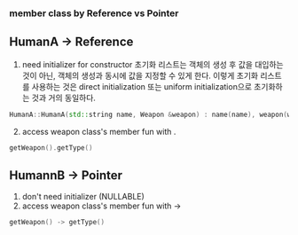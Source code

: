 ### member class by Reference vs Pointer
## HumanA -> Reference
1. need initializer for constructor
초기화 리스트는 객체의 생성 후 값을 대입하는 것이 아닌, 객체의 생성과 동시에 값을 지정할 수 있게 한다. 이렇게 초기화 리스트를 사용하는 것은 direct initialization 또는 uniform initialization으로 초기화하는 것과 거의 동일하다.
```cpp
HumanA::HumanA(std::string name, Weapon &weapon) : name(name), weapon(weapon)
```
2. access weapon class's member fun with .
```cpp
getWeapon().getType() 
```

## HumannB -> Pointer
1. don't need initializer (NULLABLE)
2. access weapon class's member fun with ->
```cpp
getWeapon() -> getType() 
```
